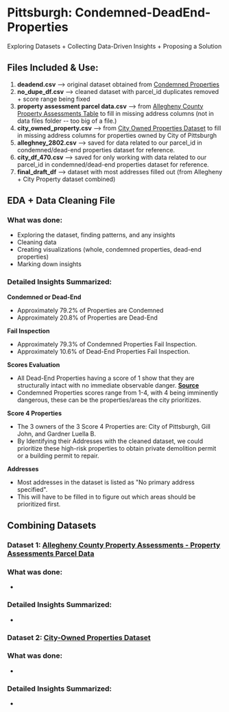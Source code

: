 # Pittsburgh: Condemned-DeadEnd-Properties
Exploring Datasets + Collecting Data-Driven Insights + Proposing a Solution

## Files Included & Use:
1. **deadend.csv** --> original dataset obtained from [Condemned Properties](https://data.wprdc.org/dataset/condemned-properties/resource/0a963f26-eb4b-4325-bbbc-3ddf6a871410)
2. **no_dupe_df.csv** --> cleaned dataset with parcel_id duplicates removed + score range being fixed
3. **property assessment parcel data.csv** --> from [Allegheny County Property Assessments Table](https://data.wprdc.org/dataset/property-assessments) to fill in missing address columns (not in data files folder -- too big of a file.)
4. **city_owned_property.csv** --> from [City Owned Properties Dataset](https://data.wprdc.org/dataset/city-owned-properties/resource/e1dcee82-9179-4306-8167-5891915b62a7) to fill in missing address columns for properties owned by City of Pittsburgh
5. **alleghney_2802.csv** --> saved for data related to our parcel_id in condemned/dead-end properties dataset for reference. 
6. **city_df_470.csv** --> saved for only working with data related to our parcel_id in condemned/dead-end properties dataset for reference.
7. **final_draft_df** --> dataset with most addresses filled out (from Allegheny + City Property dataset combined)


## EDA + Data Cleaning File
### What was done:
- Exploring the dataset, finding patterns, and any insights
- Cleaning data
- Creating visualizations (whole, condemned properties, dead-end properties)
- Marking down insights

### Detailed Insights Summarized:
**Condemned or Dead-End**
- Approximately 79.2% of Properties are Condemned
- Approximately 20.8% of Properties are Dead-End

**Fail Inspection**
- Approximately 79.3% of Condemned Properties Fail Inspection.
- Approximately 10.6% of Dead-End Properties Fail Inspection.

**Scores Evaluation**
*   All Dead-End Properties having a score of 1 show that they are structurally intact with no immediate observable danger. **[Source](https://engage.pittsburghpa.gov/pli-demolition-engagement)**
*   Condemned Properties scores range from 1-4, with 4 being imminently dangerous, these can be the properties/areas the city prioritizes.


**Score 4 Properties**
*   The 3 owners of the 3 Score 4 Properties are: City of Pittsburgh, Gill John, and Gardner Luella B.
*   By Identifying their Addresses with the cleaned dataset, we could prioritize these high-risk properties to obtain private demolition permit or a building permit to repair.

**Addresses**
*   Most addresses in the dataset is listed as "No primary address specified". 
*   This will have to be filled in to figure out which areas should be prioritized first.


## Combining Datasets
### **Dataset 1: [Allegheny County Property Assessments - Property Assessments Parcel Data](https://data.wprdc.org/dataset/property-assessments/resource/9a1c60bd-f9f7-4aba-aeb7-af8c3aaa44e5)**
### What was done:
- 

### Detailed Insights Summarized:
- 


### **Dataset 2: [City-Owned Properties Dataset](https://data.wprdc.org/dataset/city-owned-properties/resource/e1dcee82-9179-4306-8167-5891915b62a7)**
### What was done:
- 

### Detailed Insights Summarized:
- 


